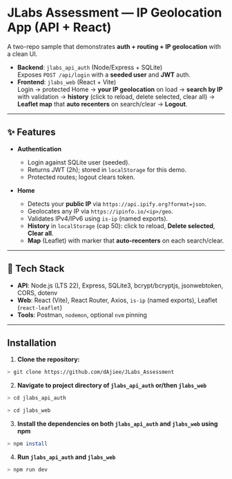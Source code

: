 # JLabs Assessment — IP Geolocation App (API + React)

A two-repo sample that demonstrates **auth + routing + IP geolocation** with a clean UI.

- **Backend**: `jlabs_api_auth` (Node/Express + SQLite)  
  Exposes `POST /api/login` with a **seeded user** and **JWT** auth.
- **Frontend**: `jlabs_web` (React + Vite)  
  Login → protected Home → **your IP geolocation** on load → **search by IP** with validation → **history** (click to reload, delete selected, clear all) → **Leaflet map** that **auto recenters** on search/clear → **Logout**.

---

## ✨ Features

- **Authentication**
  - Login against SQLite user (seeded).
  - Returns JWT (2h); stored in `localStorage` for this demo.
  - Protected routes; logout clears token.

- **Home**
  - Detects your **public IP** via `https://api.ipify.org?format=json`.
  - Geolocates any IP via `https://ipinfo.io/<ip>/geo`.
  - Validates IPv4/IPv6 using `is-ip` (named exports).
  - **History** in `localStorage` (cap 50): click to reload, **Delete selected**, **Clear all**.
  - **Map** (Leaflet) with marker that **auto-recenters** on each search/clear.

---

## 🧱 Tech Stack

- **API**: Node.js (LTS 22), Express, SQLite3, bcrypt/bcryptjs, jsonwebtoken, CORS, dotenv  
- **Web**: React (Vite), React Router, Axios, `is-ip` (named exports), Leaflet (`react-leaflet`)  
- **Tools**: Postman, `nodemon`, optional `nvm` pinning

---

## Installation

1. **Clone the repository:**

```bash
> git clone https://github.com/dAjiee/JLabs_Assessment
```

2. **Navigate to project directory of `jlabs_api_auth` or/then `jlabs_web`**

```bash
> cd jlabs_api_auth
```
```bash
> cd jlabs_web
```

3. **Install the dependencies on both `jlabs_api_auth` and `jlabs_web` using npm**

```bash
> npm install
```

4. **Run `jlabs_api_auth` and `jlabs_web`**

```bash
> npm run dev
```
